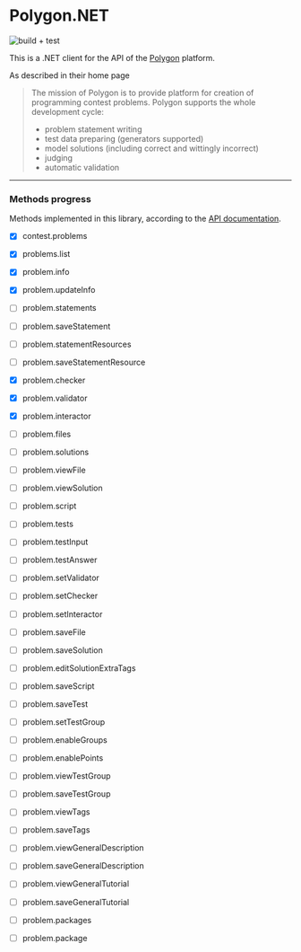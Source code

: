 # Polygon.NET

![build + test](https://github.com/mikaelmello/Polygon.NET/workflows/build%20+%20test/badge.svg?branch=master&event=push)

This is a .NET client for the API of the [Polygon](https://polygon.codeforces.com/) platform.

As described in their home page

>The mission of Polygon is to provide platform for creation of programming contest problems. Polygon supports the whole development cycle:
> - problem statement writing
> - test data preparing (generators supported)
> - model solutions (including correct and wittingly incorrect)
> - judging
> - automatic validation

---

### Methods progress

Methods implemented in this library, according to the [API documentation](https://docs.google.com/document/d/1mb6CDWpbLQsi7F5UjAdwXdbCpyvSgWSXTJVHl52zZUQ/edit#heading=h.wpqkn9er7hxq).

- [x] contest.problems
- [x] problems.list
- [x] problem.info
- [x] problem.updateInfo
- [ ] problem.statements
- [ ] problem.saveStatement
- [ ] problem.statementResources
- [ ] problem.saveStatementResource
- [x] problem.checker
- [x] problem.validator
- [x] problem.interactor
- [ ] problem.files
- [ ] problem.solutions
- [ ] problem.viewFile
- [ ] problem.viewSolution
- [ ] problem.script
- [ ] problem.tests
- [ ] problem.testInput
- [ ] problem.testAnswer
- [ ] problem.setValidator
- [ ] problem.setChecker
- [ ] problem.setInteractor
- [ ] problem.saveFile
- [ ] problem.saveSolution
- [ ] problem.editSolutionExtraTags
- [ ] problem.saveScript
- [ ] problem.saveTest
- [ ] problem.setTestGroup
- [ ] problem.enableGroups
- [ ] problem.enablePoints
- [ ] problem.viewTestGroup
- [ ] problem.saveTestGroup
- [ ] problem.viewTags
- [ ] problem.saveTags
- [ ] problem.viewGeneralDescription
- [ ] problem.saveGeneralDescription
- [ ] problem.viewGeneralTutorial
- [ ] problem.saveGeneralTutorial
- [ ] problem.packages
- [ ] problem.package

